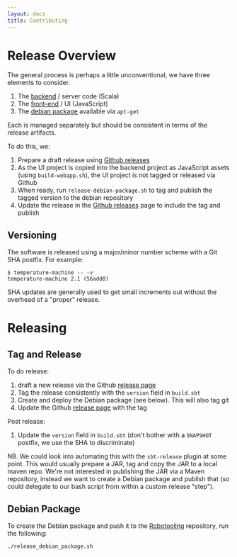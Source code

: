 ```yaml
---
layout: docs
title: Contributing
---
```


# Release Overview

The general process is perhaps a little unconventional, we have three elements to consider.

1. The [backend](http://github.com/tobyweston/temperature-machine) / server code (Scala)
1. The [front-end](http://github.com/tobyweston/temperature-machine-ui) / UI (JavaScript)
1. The [debian package](http://robotooling.com/debian/) available via `apt-get`

Each is managed separately but should be consistent in terms of the release artifacts.

To do this, we:

1. Prepare a draft release using [Github releases](https://github.com/tobyweston/temperature-machine/releases)
1. As the UI project is copied into the backend project as JavaScript assets (using `build-webapp.sh`), the UI project is not tagged or released via Github
1. When ready, run `release-debian-package.sh` to tag and publish the tagged version to the debian repository
1. Update the release in the [Github releases](https://github.com/tobyweston/temperature-machine/releases) page to include the tag and publish

## Versioning

The software is released using a major/minor number scheme with a Git SHA postfix. For example:

    $ temperature-machine -- -v
    temperature-machine 2.1 (56add8)
    
SHA updates are generally used to get small increments out without the overhead of a "proper" release.


# Releasing

## Tag and Release

To do release:
 
1. draft a new release via the Github [release page](https://github.com/tobyweston/temperature-machine/releases)
1. Tag the release consistently with the `version` field in `build.sbt`
1. Create and deploy the Debian package (see below). This will also tag git
1. Update the Github [release page](https://github.com/tobyweston/temperature-machine/releases) with the tag

Post release:

1. Update the `version` field in `build.sbt` (don't bother with a `SNAPSHOT` postfix, we use the SHA to discriminate)

NB. We could look into automating this with the `sbt-release` plugin at some point. This would usually prepare a JAR, tag and copy the JAR to a local maven repo. We're not interested in publishing the JAR via a Maven repository, instead we want to create a Debian package and publish that (so could delegate to our bash script from within a custom release "step").


## Debian Package

To create the Debian package and push it to the [Robotooling](http://robotooling.com/debian) repository, run the following:

    ./release_debian_package.sh
    



